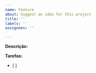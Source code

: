 ```yaml
---
name: Feature
about: Suggest an idea for this project
title: ''
labels: ''
assignees: ''

---
```


**Descrição:**

**Tarefas:**
- [ ]
